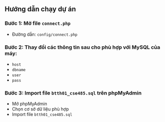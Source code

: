 ## Hướng dẫn chạy dự án

### Bước 1: Mở file `connect.php`
- Đường dẫn: `config/connect.php`

### Bước 2: Thay đổi các thông tin sau cho phù hợp với MySQL của máy:
- `host`
- `dbname`
- `user`
- `pass`

### Bước 3: Import file `btth01_cse485.sql` trên phpMyAdmin
- Mở phpMyAdmin
- Chọn cơ sở dữ liệu phù hợp
- Import file `btth01_cse485.sql`
